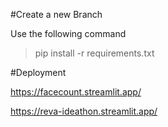 #Create a new Branch 

Use the following command
>pip install -r requirements.txt

#Deployment 

https://facecount.streamlit.app/

https://reva-ideathon.streamlit.app/
